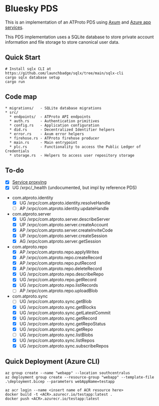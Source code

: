 # Bluesky PDS
This is an implementation of an ATProto PDS using [Axum](https://github.com/tokio-rs/axum) and [Azure app services](https://learn.microsoft.com/en-us/azure/app-service/overview).

This PDS implementation uses a SQLite database to store private account information and file storage to store canonical user data.

## Quick Start
```
# Install sqlx CLI at https://github.com/launchbadge/sqlx/tree/main/sqlx-cli
cargo sqlx database setup
cargo run
```

## Code map
```
* migrations/   - SQLite database migrations
* src/
  * endpoints/  - ATProto API endpoints
  * auth.rs     - Authentication primitives
  * config.rs   - Application configuration
  * did.rs      - Decentralized Identifier helpers
  * error.rs    - Axum error helpers
  * firehose.rs - ATProto firehose producer
  * main.rs     - Main entrypoint
  * plc.rs      - Functionality to access the Public Ledger of Credentials
  * storage.rs  - Helpers to access user repository storage
```

## To-do
- [X] [Service proxying](https://atproto.com/specs/xrpc#service-proxying)
- [X] UG /xrpc/_health (undocumented, but impl by reference PDS)
- com.atproto.identity
    - [X] UG /xrpc/com.atproto.identity.resolveHandle
    - [ ] AP /xrpc/com.atproto.identity.updateHandle
- com.atproto.server
    - [X] UG /xrpc/com.atproto.server.describeServer
    - [X] UP /xrpc/com.atproto.server.createAccount
    - [X] AP /xrpc/com.atproto.server.createInviteCode
    - [X] UP /xrpc/com.atproto.server.createSession
    - [X] AG /xrpc/com.atproto.server.getSession
- com.atproto.repo
    - [X] AP /xrpc/com.atproto.repo.applyWrites
    - [X] AP /xrpc/com.atproto.repo.createRecord
    - [X] AP /xrpc/com.atproto.repo.putRecord
    - [X] AP /xrpc/com.atproto.repo.deleteRecord
    - [X] UG /xrpc/com.atproto.repo.describeRepo
    - [X] UG /xrpc/com.atproto.repo.getRecord
    - [X] UG /xrpc/com.atproto.repo.listRecords
    - [ ] AP /xrpc/com.atproto.repo.uploadBlob
- com.atproto.sync
    - [ ] UG /xrpc/com.atproto.sync.getBlob
    - [X] UG /xrpc/com.atproto.sync.getBlocks
    - [X] UG /xrpc/com.atproto.sync.getLatestCommit
    - [X] UG /xrpc/com.atproto.sync.getRecord
    - [X] UG /xrpc/com.atproto.sync.getRepoStatus
    - [X] UG /xrpc/com.atproto.sync.getRepo
    - [ ] UG /xrpc/com.atproto.sync.listBlobs
    - [X] UG /xrpc/com.atproto.sync.listRepos
    - [X] UG /xrpc/com.atproto.sync.subscribeRepos

## Quick Deployment (Azure CLI)
```
az group create --name "webapp" --location southcentralus
az deployment group create --resource-group "webapp" --template-file .\deployment.bicep --parameters webAppName=testapp

az acr login --name <insert name of ACR resource here>
docker build -t <ACR>.azurecr.io/testapp:latest .
docker push <ACR>.azurecr.io/testapp:latest
```
